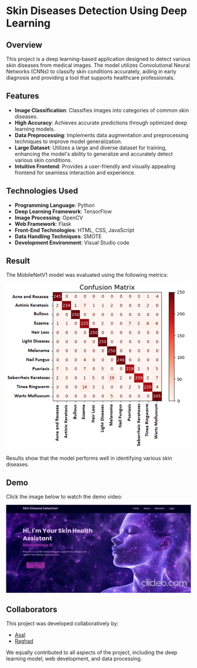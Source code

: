 # Skin Diseases Detection Using Deep Learning

## Overview
This project is a deep learning-based application designed to detect various skin diseases from medical images. The model utilizes Convolutional Neural Networks (CNNs) to classify skin conditions accurately, aiding in early diagnosis and providing a tool that supports healthcare professionals.

## Features
- **Image Classification**: Classifies images into categories of common skin diseases.
- **High Accuracy**: Achieves accurate predictions through optimized deep learning models.
- **Data Preprocessing**: Implements data augmentation and preprocessing techniques to improve model generalization.
- **Large Dataset**: Utilizes a large and diverse dataset for training, enhancing the model's ability to generalize and accurately detect various skin conditions.
- **Intuitive Frontend**: Provides a user-friendly and visually appealing frontend for seamless interaction and experience.

## Technologies Used
- **Programming Language**: Python
- **Deep Learning Framework**: TensorFlow
- **Image Processing**: OpenCV
- **Web Framework**: Flask
- **Front-End Technologies**: HTML, CSS, JavaScript
- **Data Handling Techniques**: SMOTE
- **Development Environment**: Visual Studio code

## Result
The MobileNetV1 model was evaluated using the following metrics:

![Confusion Matrix](Confusion%20matrix.png)

Results show that the model performs well in identifying various skin diseases.

## Demo
Click the image below to watch the demo video:

[![Demo Video](thumb.jpg)](https://vimeo.com/1024504337)

## Collaborators
This project was developed collaboratively by:

- [Asal](https://github.com/AsalSaud)
- [Raghad](https://github.com/Raghad-Alahmadi)

We equally contributed to all aspects of the project, including the deep learning model, web development, and data processing.






